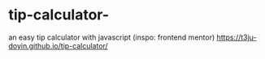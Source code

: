 # tip-calculator-
an easy tip calculator with javascript (inspo: frontend mentor) https://t3ju-doyin.github.io/tip-calculator/
